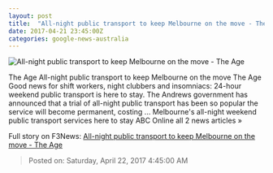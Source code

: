 ```yaml
---
layout: post
title:  "All-night public transport to keep Melbourne on the move - The Age"
date: 2017-04-21 23:45:00Z
categories: google-news-australia
---
```


![All-night public transport to keep Melbourne on the move - The Age](http://www.theage.com.au/content/dam/images/g/m/1/j/8/f/image.related.articleLeadwide.620x349.gvq5wn.png/1492818954946.jpg)

The Age All-night public transport to keep Melbourne on the move The Age Good news for shift workers, night clubbers and insomniacs: 24-hour weekend public transport is here to stay. The Andrews government has announced that a trial of all-night public transport has been so popular the service will become permanent, costing ... Melbourne's all-night weekend public transport services here to stay ABC Online all 2 news articles »


Full story on F3News: [All-night public transport to keep Melbourne on the move - The Age](http://www.f3nws.com/n/C4uFdB)

> Posted on: Saturday, April 22, 2017 4:45:00 AM

